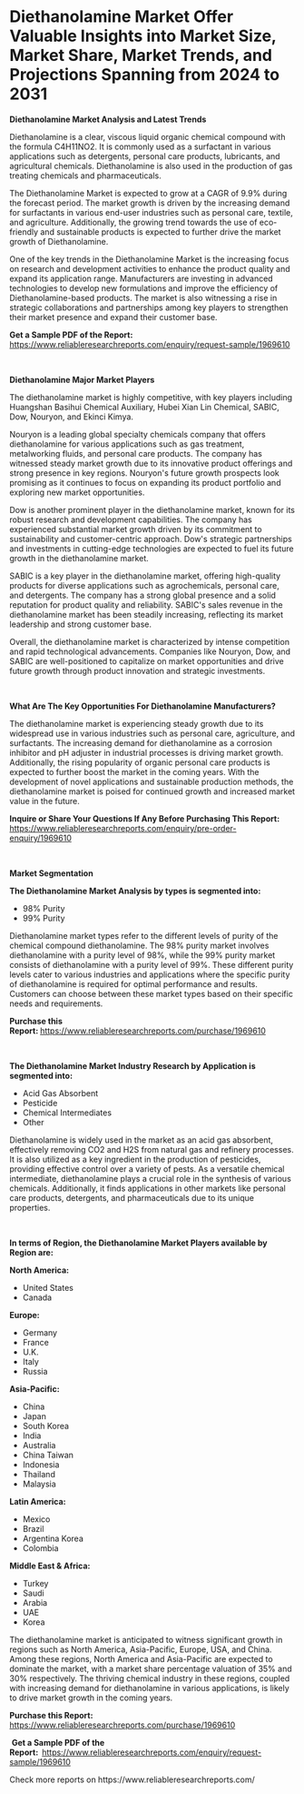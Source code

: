 <p><h1>Diethanolamine Market Offer Valuable Insights into Market Size, Market Share, Market Trends, and Projections Spanning from 2024 to 2031</h1></p><p><strong>Diethanolamine Market Analysis and Latest Trends</strong></p>
<p><p>Diethanolamine is a clear, viscous liquid organic chemical compound with the formula C4H11NO2. It is commonly used as a surfactant in various applications such as detergents, personal care products, lubricants, and agricultural chemicals. Diethanolamine is also used in the production of gas treating chemicals and pharmaceuticals.</p><p>The Diethanolamine Market is expected to grow at a CAGR of 9.9% during the forecast period. The market growth is driven by the increasing demand for surfactants in various end-user industries such as personal care, textile, and agriculture. Additionally, the growing trend towards the use of eco-friendly and sustainable products is expected to further drive the market growth of Diethanolamine.</p><p>One of the key trends in the Diethanolamine Market is the increasing focus on research and development activities to enhance the product quality and expand its application range. Manufacturers are investing in advanced technologies to develop new formulations and improve the efficiency of Diethanolamine-based products. The market is also witnessing a rise in strategic collaborations and partnerships among key players to strengthen their market presence and expand their customer base.</p></p>
<p><strong>Get a Sample PDF of the Report:&nbsp;</strong> <a href="https://www.reliableresearchreports.com/enquiry/request-sample/1969610">https://www.reliableresearchreports.com/enquiry/request-sample/1969610</a></p>
<p>&nbsp;</p>
<p><strong>Diethanolamine Major Market Players</strong></p>
<p><p>The diethanolamine market is highly competitive, with key players including Huangshan Basihui Chemical Auxiliary, Hubei Xian Lin Chemical, SABIC, Dow, Nouryon, and Ekinci Kimya.</p><p>Nouryon is a leading global specialty chemicals company that offers diethanolamine for various applications such as gas treatment, metalworking fluids, and personal care products. The company has witnessed steady market growth due to its innovative product offerings and strong presence in key regions. Nouryon's future growth prospects look promising as it continues to focus on expanding its product portfolio and exploring new market opportunities.</p><p>Dow is another prominent player in the diethanolamine market, known for its robust research and development capabilities. The company has experienced substantial market growth driven by its commitment to sustainability and customer-centric approach. Dow's strategic partnerships and investments in cutting-edge technologies are expected to fuel its future growth in the diethanolamine market.</p><p>SABIC is a key player in the diethanolamine market, offering high-quality products for diverse applications such as agrochemicals, personal care, and detergents. The company has a strong global presence and a solid reputation for product quality and reliability. SABIC's sales revenue in the diethanolamine market has been steadily increasing, reflecting its market leadership and strong customer base.</p><p>Overall, the diethanolamine market is characterized by intense competition and rapid technological advancements. Companies like Nouryon, Dow, and SABIC are well-positioned to capitalize on market opportunities and drive future growth through product innovation and strategic investments.</p></p>
<p>&nbsp;</p>
<p><strong>What Are The Key Opportunities For Diethanolamine Manufacturers?</strong></p>
<p><p>The diethanolamine market is experiencing steady growth due to its widespread use in various industries such as personal care, agriculture, and surfactants. The increasing demand for diethanolamine as a corrosion inhibitor and pH adjuster in industrial processes is driving market growth. Additionally, the rising popularity of organic personal care products is expected to further boost the market in the coming years. With the development of novel applications and sustainable production methods, the diethanolamine market is poised for continued growth and increased market value in the future.</p></p>
<p><strong>Inquire or Share Your Questions If Any Before Purchasing This Report:</strong> <a href="https://www.reliableresearchreports.com/enquiry/pre-order-enquiry/1969610">https://www.reliableresearchreports.com/enquiry/pre-order-enquiry/1969610</a></p>
<p>&nbsp;</p>
<p><strong>Market Segmentation</strong></p>
<p><strong>The Diethanolamine Market Analysis by types is segmented into:</strong></p>
<p><ul><li>98% Purity</li><li>99% Purity</li></ul></p>
<p><p>Diethanolamine market types refer to the different levels of purity of the chemical compound diethanolamine. The 98% purity market involves diethanolamine with a purity level of 98%, while the 99% purity market consists of diethanolamine with a purity level of 99%. These different purity levels cater to various industries and applications where the specific purity of diethanolamine is required for optimal performance and results. Customers can choose between these market types based on their specific needs and requirements.</p></p>
<p><strong>Purchase this Report:&nbsp;</strong><a href="https://www.reliableresearchreports.com/purchase/1969610">https://www.reliableresearchreports.com/purchase/1969610</a></p>
<p>&nbsp;</p>
<p><strong>The Diethanolamine Market Industry Research by Application is segmented into:</strong></p>
<p><ul><li>Acid Gas Absorbent</li><li>Pesticide</li><li>Chemical Intermediates</li><li>Other</li></ul></p>
<p><p>Diethanolamine is widely used in the market as an acid gas absorbent, effectively removing CO2 and H2S from natural gas and refinery processes. It is also utilized as a key ingredient in the production of pesticides, providing effective control over a variety of pests. As a versatile chemical intermediate, diethanolamine plays a crucial role in the synthesis of various chemicals. Additionally, it finds applications in other markets like personal care products, detergents, and pharmaceuticals due to its unique properties.</p></p>
<p>&nbsp;</p>
<p><strong>In terms of Region, the Diethanolamine Market Players available by Region are:</strong></p>
<p>
    <p> <strong> North America: </strong>
        <ul>
            <li>United States</li>
            <li>Canada</li>
        </ul>
        </p> 
    <p> <strong> Europe: </strong>
        <ul>
            <li>Germany</li>
            <li>France</li>
            <li>U.K.</li>
            <li>Italy</li>
            <li>Russia</li>
        </ul>
        </p> 
    <p> <strong> Asia-Pacific: </strong>
        <ul>
            <li>China</li>
            <li>Japan</li>
            <li>South Korea</li>
            <li>India</li>
            <li>Australia</li>
            <li>China Taiwan</li>
            <li>Indonesia</li>
            <li>Thailand</li>
            <li>Malaysia</li>
        </ul>
        </p> 
    <p> <strong> Latin America: </strong>
        <ul>
            <li>Mexico</li>
            <li>Brazil</li>
            <li>Argentina Korea</li>
            <li>Colombia</li>
        </ul>
        </p> 
    <p> <strong> Middle East & Africa: </strong>
        <ul>
            <li>Turkey</li>
            <li>Saudi</li>
            <li>Arabia</li>
            <li>UAE</li>
            <li>Korea</li>
        </ul>
    </p>
    </p>
<p><p>The diethanolamine market is anticipated to witness significant growth in regions such as North America, Asia-Pacific, Europe, USA, and China. Among these regions, North America and Asia-Pacific are expected to dominate the market, with a market share percentage valuation of 35% and 30% respectively. The thriving chemical industry in these regions, coupled with increasing demand for diethanolamine in various applications, is likely to drive market growth in the coming years.</p></p>
<p><strong>Purchase this Report: </strong><a href="https://www.reliableresearchreports.com/purchase/1969610">https://www.reliableresearchreports.com/purchase/1969610</a></p>
<p>&nbsp;<strong>Get a Sample PDF of the Report:&nbsp;&nbsp;</strong><a href="https://www.reliableresearchreports.com/enquiry/request-sample/1969610">https://www.reliableresearchreports.com/enquiry/request-sample/1969610</a></p>
<p><strong></strong></p>
<p>Check more reports on https://www.reliableresearchreports.com/</p>